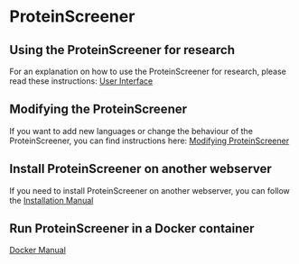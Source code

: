 # ProteinScreener

## Using the ProteinScreener for research

For an explanation on how to use the ProteinScreener for research, please read these instructions: [User Interface](UserInterface.md)

## Modifying the ProteinScreener

If you want to add new languages or change the behaviour of the ProteinScreener, you can find instructions here: [Modifying ProteinScreener](Modification.md)

## Install ProteinScreener on another webserver

If you need to install ProteinScreener on another webserver, you can follow the [Installation Manual](Installation.md)

## Run ProteinScreener in a Docker container

[Docker Manual](Docker.md)